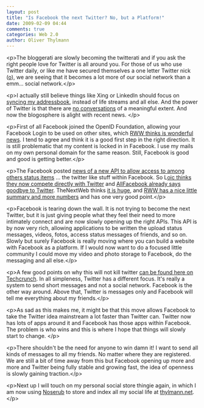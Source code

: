 ```yaml
---
layout: post
title: "Is Facebook the next Twitter? No, but a Platform!"
date: 2009-02-09 04:44
comments: true
categories: Web 2.0
author: Oliver Thylmann
---
```










&lt;p&gt;The bloggerati are slowly becoming the twitterati and if you ask the right people love for Twitter is all around you. For those of us who use Twitter daily, or like me have secured themselves a one letter Twitter nick ([o](http://twitter.com/o)), we are seeing that it becomes a lot more of our social network than a emm... social network.&lt;/p&gt;

&lt;p&gt;I actually still believe things like Xing or LinkedIn should focus on [syncing my addressbook](http://blog.thylmann.net/2009/01/11/getting-that-damn-address-book-in-sync/), instead of life streams and all else. And the power of Twitter is that there are [no conversations](http://blog.thylmann.net/2009/01/16/please-no-conversations-on-twitter/) of a meaningful extent. And now the blogosphere is alight with recent news. &lt;/p&gt;

&lt;p&gt;First of all Facebook joined the OpenID Foundation, allowing your Facebook Login to be used on other sites, which [RWW thinks is wonderful news](http://www.readwriteweb.com/archives/why_facebook_openid_good.php). I tend to agree and think it is a good first step in the right direction. It is still problematic that my content is locked in in Facebook. I use my mails on my own personal domain for the same reason. Still, Facebook is good and good is getting better.&lt;/p&gt;

&lt;p&gt;The Facebook posted [news of a new API to allow access to among others status items](http://developers.facebook.com/news.php?blog=1&amp;story=193) ... the twitter like stuff within Facebook. So L[oic thinks they now compete directly with Twitter](http://www.loiclemeur.com/english/2009/02/facebook-launches-his-own-twitter-and-opens-status-api.html) and [AllFacebook already says goodbye to Twitter](http://www.allfacebook.com/2009/02/facebook-opens-status-api-say-goodbye-to-twitter/). TheNextWeb thinks [it is huge](http://thenextweb.com/2009/02/07/facebook-status-updates-public-huge/), and [RWW has a nice little summary and more numbers](http://www.readwriteweb.com/archives/facebook_opens_up_lets_develop.php) and has one very good point.&lt;/p&gt;

&lt;p&gt;Facebook is tearing down the wall. It is not trying to become the next Twitter, but it is just giving people what they feel their need to more intimately connect and are now slowly opening up the right APIs. This API is by now very rich, allowing applications to be written the upload status messages, videos, fotos, access status messages of friends, and so on. Slowly but surely Facebook is really moving where you can build a website with Facebook as a platform. If I would now want to do a focused little community I could move my video and photo storage to Facebook, do the messaging and all else.&lt;/p&gt;

&lt;p&gt;A few good points on why this will not kill twitter [can be found here on Techcrunch](http://www.techcrunch.com/2009/02/07/why-facebook-isnt-poised-to-steal-twitters-thunder/). In all simpleness, Twitter has a different focus. It's really a system to send short messages and not a social network. Facebook is the other way around. Above that, Twitter is messages only and Facebook will tell me everything about my friends.&lt;/p&gt;

&lt;p&gt;As sad as this makes me, it might be that this move allows Facebook to take the Twitter idea mainstream a lot faster than Twitter can. Twitter now has lots of apps around it and Facebook has those apps within Facebook. The problem is who wins and this is where I hope that things will slowly start to change. &lt;/p&gt;

&lt;p&gt;There shouldn't be the need for anyone to win damn it! I want to send all kinds of messages to all my friends. No matter where they are registered. We are still a bit of time away from this but Facebook opening up more and more and Twitter being fully stable and growing fast, the idea of openness is slowly gaining traction.&lt;/p&gt;

&lt;p&gt;Next up I will touch on my personal social store thingie again, in which I am now using [Noserub](http://noserub.com) to store and index all my social life at [thylmann.net](http://thylmann.net).&lt;/p&gt;


